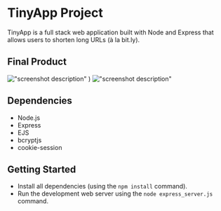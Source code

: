 # TinyApp Project

TinyApp is a full stack web application built with Node and Express that allows users to shorten long URLs (à la bit.ly).

## Final Product

!["screenshot description"]()
)
!["screenshot description"](#)

## Dependencies

- Node.js
- Express
- EJS
- bcryptjs
- cookie-session

## Getting Started

- Install all dependencies (using the `npm install` command).
- Run the development web server using the `node express_server.js` command.
